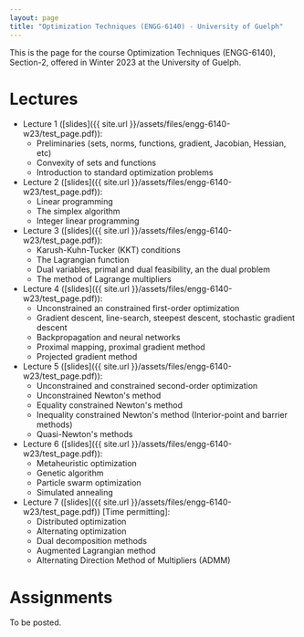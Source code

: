 ```yaml
---
layout: page
title: "Optimization Techniques (ENGG-6140) - University of Guelph"
---
```


This is the page for the course Optimization Techniques (ENGG-6140), Section-2, offered in Winter 2023 at the University of Guelph.

# Lectures

- Lecture 1 ([slides]({{ site.url }}/assets/files/engg-6140-w23/test_page.pdf)): 
  - Preliminaries (sets, norms, functions, gradient, Jacobian, Hessian, etc)
  - Convexity of sets and functions
  - Introduction to standard optimization problems
- Lecture 2 ([slides]({{ site.url }}/assets/files/engg-6140-w23/test_page.pdf)): 
  - Linear programming
  - The simplex algorithm 
  - Integer linear programming
- Lecture 3 ([slides]({{ site.url }}/assets/files/engg-6140-w23/test_page.pdf)): 
  - Karush-Kuhn-Tucker (KKT) conditions
  - The Lagrangian function
  - Dual variables, primal and dual feasibility, an the dual problem
  - The method of Lagrange multipliers
- Lecture 4 ([slides]({{ site.url }}/assets/files/engg-6140-w23/test_page.pdf)): 
  - Unconstrained an constrained first-order optimization
  - Gradient descent, line-search, steepest descent, stochastic gradient descent
  - Backpropagation and neural networks
  - Proximal mapping, proximal gradient method
  - Projected gradient method
- Lecture 5 ([slides]({{ site.url }}/assets/files/engg-6140-w23/test_page.pdf)): 
  - Unconstrained and constrained second-order optimization
  - Unconstrained Newton's method
  - Equality constrained Newton's method
  - Inequality constrained Newton's method (Interior-point and barrier methods)
  - Quasi-Newton's methods
- Lecture 6 ([slides]({{ site.url }}/assets/files/engg-6140-w23/test_page.pdf)): 
  - Metaheuristic optimization 
  - Genetic algorithm
  - Particle swarm optimization
  - Simulated annealing
- Lecture 7 ([slides]({{ site.url }}/assets/files/engg-6140-w23/test_page.pdf)) \[Time permitting\]:
  - Distributed optimization
  - Alternating optimization
  - Dual decomposition methods
  - Augmented Lagrangian method
  - Alternating Direction Method of Multipliers (ADMM)

# Assignments

To be posted. 
